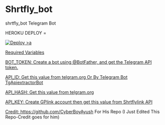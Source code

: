 # Shrtfly_bot
shrtfly_bot Telegram Bot

HEROKU DEPLOY = <a href="https://heroku.com/deploy?template=https://github.com/shiva20991/Shrtfly_bot">

  <img src="https://www.herokucdn.com/deploy/button.svg" alt="Deploy">
  >a
  

Required Variables

BOT_TOKEN: Create a bot using @BotFather, and get the Telegram API token.

API_ID: Get this value from telgram.org Or By Telegram Bot TgApiextractorBot

API_HASH: Get this value from telgram.org

API_KEY: Create GPlink account then get this value from Shrtflylink API

Credit: 
https://github.com/CyberBoyAyush For His Repo (I Just Edited This Repo-Credit goes for him)
